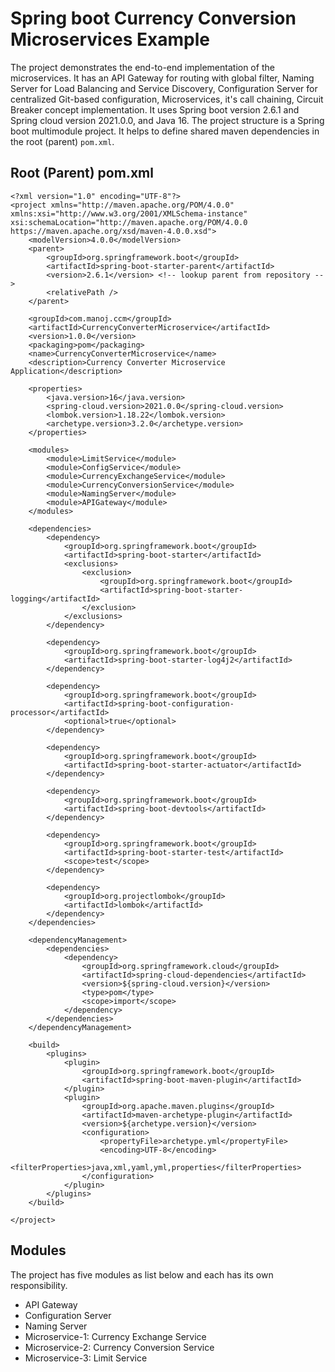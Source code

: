 # Spring boot Currency Conversion Microservices Example

The project demonstrates the end-to-end implementation of the microservices. It has an API Gateway for routing with global filter, Naming Server for Load Balancing and Service Discovery, Configuration Server for centralized Git-based configuration, Microservices, it's call chaining, Circuit Breaker concept implementation. It uses Spring boot version 2.6.1 and Spring cloud version 2021.0.0, and Java 16. The project structure is a Spring boot multimodule project. It helps to define shared maven dependencies in the root (parent) `pom.xml`.

## Root (Parent) pom.xml

```
<?xml version="1.0" encoding="UTF-8"?>
<project xmlns="http://maven.apache.org/POM/4.0.0" xmlns:xsi="http://www.w3.org/2001/XMLSchema-instance" xsi:schemaLocation="http://maven.apache.org/POM/4.0.0 https://maven.apache.org/xsd/maven-4.0.0.xsd">
	<modelVersion>4.0.0</modelVersion>
	<parent>
		<groupId>org.springframework.boot</groupId>
		<artifactId>spring-boot-starter-parent</artifactId>
		<version>2.6.1</version> <!-- lookup parent from repository -->
		<relativePath />
	</parent>

	<groupId>com.manoj.ccm</groupId>
	<artifactId>CurrencyConverterMicroservice</artifactId>
	<version>1.0.0</version>
	<packaging>pom</packaging>
	<name>CurrencyConverterMicroservice</name>
	<description>Currency Converter Microservice Application</description>

	<properties>
		<java.version>16</java.version>
		<spring-cloud.version>2021.0.0</spring-cloud.version>
		<lombok.version>1.18.22</lombok.version>
		<archetype.version>3.2.0</archetype.version>
	</properties>

	<modules>
		<module>LimitService</module>
		<module>ConfigService</module>
		<module>CurrencyExchangeService</module>
		<module>CurrencyConversionService</module>
		<module>NamingServer</module>
		<module>APIGateway</module>
	</modules>

	<dependencies>
		<dependency>
			<groupId>org.springframework.boot</groupId>
			<artifactId>spring-boot-starter</artifactId>
			<exclusions>
				<exclusion>
					<groupId>org.springframework.boot</groupId>
					<artifactId>spring-boot-starter-logging</artifactId>
				</exclusion>
			</exclusions>
		</dependency>

		<dependency>
			<groupId>org.springframework.boot</groupId>
			<artifactId>spring-boot-starter-log4j2</artifactId>
		</dependency>

		<dependency>
			<groupId>org.springframework.boot</groupId>
			<artifactId>spring-boot-configuration-processor</artifactId>
			<optional>true</optional>
		</dependency>

		<dependency>
			<groupId>org.springframework.boot</groupId>
			<artifactId>spring-boot-starter-actuator</artifactId>
		</dependency>

		<dependency>
			<groupId>org.springframework.boot</groupId>
			<artifactId>spring-boot-devtools</artifactId>
		</dependency>

		<dependency>
			<groupId>org.springframework.boot</groupId>
			<artifactId>spring-boot-starter-test</artifactId>
			<scope>test</scope>
		</dependency>

		<dependency>
			<groupId>org.projectlombok</groupId>
			<artifactId>lombok</artifactId>
		</dependency>
	</dependencies>

	<dependencyManagement>
		<dependencies>
			<dependency>
				<groupId>org.springframework.cloud</groupId>
				<artifactId>spring-cloud-dependencies</artifactId>
				<version>${spring-cloud.version}</version>
				<type>pom</type>
				<scope>import</scope>
			</dependency>
		</dependencies>
	</dependencyManagement>

	<build>
		<plugins>
			<plugin>
				<groupId>org.springframework.boot</groupId>
				<artifactId>spring-boot-maven-plugin</artifactId>
			</plugin>
			<plugin>
				<groupId>org.apache.maven.plugins</groupId>
				<artifactId>maven-archetype-plugin</artifactId>
				<version>${archetype.version}</version>
				<configuration>
					<propertyFile>archetype.yml</propertyFile>
					<encoding>UTF-8</encoding>
					<filterProperties>java,xml,yaml,yml,properties</filterProperties>
				</configuration>
			</plugin>
		</plugins>
	</build>

</project>
```

## Modules

The project has five modules as list below and each has its own responsibility. 
- API Gateway 
- Configuration Server
- Naming Server
- Microservice-1: Currency Exchange Service
- Microservice-2: Currency Conversion Service
- Microservice-3: Limit Service
 		